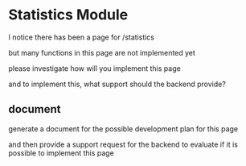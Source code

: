 # Statistics Module

I notice there has been a page for /statistics

but many functions in this page are not implemented yet  

please investigate how will you implement this page  

and to implement this, what support should the backend provide?

## document

generate a document for the possible development plan for this page  

and then provide a support request for the backend to evaluate if it is possible to implement this page  
